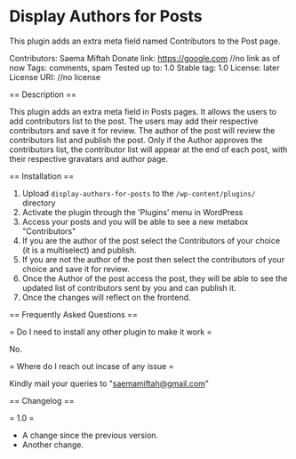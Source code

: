 # Display Authors for Posts
This plugin adds an extra meta field named Contributors to the Post page.

Contributors: Saema Miftah
Donate link: https://google.com //no link as of now
Tags: comments, spam
Tested up to: 1.0
Stable tag: 1.0
License: later
License URI: //no license
 

== Description ==
 
This plugin adds an extra meta field in Posts pages.
It allows the users to add contributors list to the post.
The users may add their respective contributors and save it for review.
The author of the post will review the contributors list and publish the post.
Only if the Author approves the contributors list, the contributor list will appear at the end of each post, with their respective gravatars and author page.


 
== Installation ==
 
 
1. Upload `display-authors-for-posts` to the `/wp-content/plugins/` directory
2. Activate the plugin through the 'Plugins' menu in WordPress
3. Access your posts and you will be able to see a new metabox "Contributors"
4. If you are the author of the post select the Contributors of your choice (it is a multiselect) and publish.
5. If you are not the author of the post then select the contributors of your choice and save it for review.
6. Once the Author of the post access the post, they will be able to see the updated list of contributors sent by you and can publish it.
7. Once the changes will reflect on the frontend.

 
== Frequently Asked Questions ==
 
= Do I need to install any other plugin to make it work =
 
No.
 
= Where do I reach out incase of any issue =
 
Kindly mail your queries to "saemamiftah@gmail.com"
 
 
== Changelog ==
 
= 1.0 =
* A change since the previous version.
* Another change.
 
 
